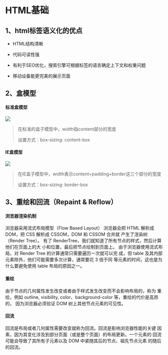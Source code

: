 # 									HTML基础

## 1、html标签语义化的优点

- HTML结构清晰

- 代码可读性强

- 有利于SEO优化，搜索引擎可根据标签的语言确定上下文和权重问题

- 移动设备能更完美的展示页面

  

## 2、盒模型

#### 标准盒模型

![](https://vkceyugu.cdn.bspapp.com/VKCEYUGU-f8040833-b067-4f14-836a-a9837f7dab99/9535e767-6a38-4174-8974-8dc37ea6aec3.png)

> 在标准的盒子模型中，width指content部分的宽度
>
> 设置方式：box-sizing: content-box

#### IE盒模型

![](https://vkceyugu.cdn.bspapp.com/VKCEYUGU-f8040833-b067-4f14-836a-a9837f7dab99/6dd6910f-baaa-4917-97b7-174ee0a4d6a3.png)

> 在IE盒子模型中，width表示content+padding+border这三个部分的宽度
>
> 设置方式：box-sizing:  border-box

## 3、重绘和回流（Repaint & Reflow）

#### 浏览器渲染机制

浏览器采用流式布局模型（Flow Based Layout） 浏览器会把 HTML 解析成 DOM，把 CSS 解析成 CSSOM，DOM 和 CSSOM 合并就 产生了渲染树（Render Tree）。 有了 RenderTree，我们就知道了所有节点的样式，然后计算他们在页面上的大 小和位置，最后把节点绘制到页面上。 由于浏览器使用流式布局，对 Render Tree 的计算通常只需要遍历一次就可以完 成，但 table 及其内部元素除外，他们可能需要多次计算，通常要花 3 倍于同 等元素的时间，这也是为什么要避免使用 table 布局的原因之一。 

#### 重绘 

由于节点的几何属性发生改变或者由于样式发生改变而不会影响布局的，称为 重绘，例如 outline, visibility, color、background-color 等，重绘的代价是高昂的， 因为浏览器必须验证 DOM 树上其他节点元素的可见性。 

#### 回流 

回流是布局或者几何属性需要改变就称为回流。回流是影响浏览器性能的关键 因素，因为其变化涉及到部分页面（或是整个页面）的布局更新。一个元素的 回流可能会导致了其所有子元素以及 DOM 中紧随其后的节点、祖先节点元素 的随后的回流。